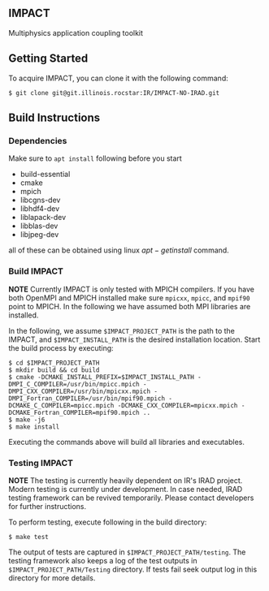 IMPACT
-----

Multiphysics application coupling toolkit

## Getting Started ##
To acquire IMPACT, you can clone it with the following command:
```
$ git clone git@git.illinois.rocstar:IR/IMPACT-NO-IRAD.git
```
## Build Instructions ##
### Dependencies ###
Make sure to `apt install` following before you start

* build-essential
* cmake
* mpich
* libcgns-dev
* libhdf4-dev
* liblapack-dev
* libblas-dev
* libjpeg-dev

all of these can be obtained using linux $apt-get install$ command.

### Build IMPACT ###
**NOTE** Currently IMPACT is only tested with MPICH compilers. If you have both OpenMPI and MPICH installed make sure `mpicxx`, `mpicc`, and `mpif90` point to MPICH. In the following we have assumed both MPI libraries are installed.

In the following, we assume `$IMPACT_PROJECT_PATH` is the path to the IMPACT, and `$IMPACT_INSTALL_PATH` is the desired installation location.
Start the build process by executing:

```
$ cd $IMPACT_PROJECT_PATH
$ mkdir build && cd build
$ cmake -DCMAKE_INSTALL_PREFIX=$IMPACT_INSTALL_PATH -DMPI_C_COMPILER=/usr/bin/mpicc.mpich -DMPI_CXX_COMPILER=/usr/bin/mpicxx.mpich -DMPI_Fortran_COMPILER=/usr/bin/mpif90.mpich -DCMAKE_C_COMPILER=mpicc.mpich -DCMAKE_CXX_COMPILER=mpicxx.mpich -DCMAKE_Fortran_COMPILER=mpif90.mpich .. 
$ make -j6
$ make install
```

Executing the commands above will build all libraries and executables.

### Testing IMPACT ###
**NOTE** The testing is currently heavily dependent on IR's IRAD project. Modern testing is currently under development. In case needed, IRAD testing framework can be revived temporarily. Please contact developers for further instructions.

To perform testing, execute following in the build directory:
```
$ make test
```
The output of tests are captured in `$IMPACT_PROJECT_PATH/testing`. The testing framework also keeps a log of the test outputs in `$IMPACT_PROJECT_PATH/Testing` directory. If tests fail seek output log in this directory for more details.
